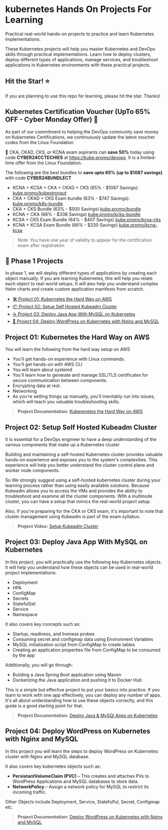 # kubernetes Hands On Projects For Learning

Practical real-world hands-on projects to practice and learn Kubernetes implementations.

These Kubernetes projects will help you master Kubernetes and DevOps skills through practical implementations. Learn how to deploy clusters, deploy different types of applications, manage services, and troubleshoot applications in Kubernetes environments with these practical projects.

## Hit the Star! ⭐

If you are planning to use this repo for learning, please hit the star. Thanks!

## Kubernetes Certification Voucher (UpTo 65% OFF - Cyber Monday Offer) 🎉

As part of our commitment to helping the DevOps community save money on Kubernetes Certifications, we continuously update the latest voucher codes from the Linux Foundation

🚀  CKA, CKAD, CKS, or KCNA exam aspirants can **save 50%** today using code **CYBER24CCTECHIES** at https://kube.promo/devops. It is a limited-time offer from the Linux Foundation.

The following are the best bundles to **save upto 65% (up to $1087 savings)** with code **CYBER24BUNDLECT**

- KCNA + KCSA + CKA + CKAD + CKS (65% - $1087 Savings): [kube.promo/kubestronaut](https://kube.promo/kubestronaut)
- CKA + CKAD + CKS Exam bundle (63% - $747 Savings): [kube.promo/k8s-bundle](https://kube.promo/k8s-bundle)
- CKA + CKS Bundle (63% - $500 Savings) [kube.promo/bundle](https://kube.promo/bundle)
- KCNA + CKA (68% - $338 Savings) [kube.promo/kcka-bundle](https://kube.promo/kcna-cka)
- KCSA + CKS Exam Bundle (64% - $407 Savings) [kube.promo/kcsa-cks](https://kube.promo/kcsa-cks)
- KCNA + KCSA Exam Bundle (66% - $330 Savings) [kube.promo/kcna-kcsa](https://kube.promo/kcna-kcsa)

>Note: You have one year of validity to appear for the certification exam after registration

## 📑 Phase 1 Projects

In phase 1, we will deploy different types of applications by creating each object manually. If you are learning Kubernetes, this will help you relate each object to real-world setups. It will also help you understand complex Helm charts and create custom application manifests from scratch.


  * [🛠️ Project 01: Kubernetes the Hard Way on AWS](#project-01-kubernetes-the-hard-way-on-aws)
  * [📦 Project 02: Setup Self Hosted Kubeadm Cluster](#project-02-setup-self-hosted-kubeadm-cluster)
  * [☕ Project 03: Deploy Java App With MySQL on Kubernetes](#project-03-deploy-java-app-with-mysql-on-kubernetes)
  * [📝 Project 04: Deploy WordPress on Kubernetes with Nginx and MySQL](#project-04-deploy-wordpress-on-kubernetes-with-nginx-and-mysql)

## Project 01: Kubernetes the Hard Way on AWS

You will learn the following from the hard way setup on AWS

- You'll get hands-on experience with Linux commands.
- You'll get hands-on with AWS CLI
- You will learn about systemd
- You'll learn how to generate and manage SSL/TLS certificates for secure communication between components.
- Encrypting data at rest.
- Networking
- As you're setting things up manually, you'll inevitably run into issues, which will teach you valuable troubleshooting skills.

>**Project Documentation:** [Kuberenetes the Hard Way on AWS](https://github.com/techiescamp/kubernetes-projects/tree/main/01-kubernetes-the-hard-way-aws)

## Project 02: Setup Self Hosted Kubeadm Cluster

It is essential for a DevOps engineer to have a deep understanding of the various components that make up a Kubernetes cluster

Building and maintaining a self-hosted Kubernetes cluster provides valuable hands-on experience and exposes you to the system's complexities. This experience will help you better understand the cluster control plane and worker node components. 

So We strongly suggest using a self-hosted kubernetes cluster during your learning process rather than using easily available solutions. Because Kubeadm allows you to access the VMs and provides the ability to troubleshoot and examine all the cluster components. With a multinode cluster, you can have a setup that mimics the real-world project setup.

Also, If you're preparing for the CKA or CKS exam, it's important to note that cluster management using Kubeadm is part of the exam syllabus.

>**Project Video:** [Setup Kubeadm Cluster](https://www.youtube.com/watch?v=xX52dc3u2HU)

## Project 03: Deploy Java App With MySQL on Kubernetes

In this project, you will practically use the following key Kubernetes objects. It will help you understand how these objects can be used in real-world project implementations:

- Deployment
- HPA
- ConfigMap
- Secrets
- StatefulSet
- Service
- Namespace

It also covers key concepts such as:

- Startup, readiness, and liveness probes
- Consuming secret and configmap data using Environment Variables
- MySQL initialization script from ConfigMap to create tables
- Creating an application properties file from ConfigMap to be consumed by the app

Additionally, you will go through:

- Building a Java Spring Boot application using Maven
- Dockerizing the Java application and pushing it to Docker Hub

This is a simple but effective project to put your basics into practice. If you learn to work with one app effectively, you can deploy any number of apps. It's all about understanding how to use these objects correctly, and this guide is a good starting point for that.

>**Project Documentation:** [Deploy Java & MySQl Apps on Kubernetes](https://devopscube.com/deploy-java-app-kubernetes/)

## Project 04: Deploy WordPress on Kubernetes with Nginx and MySQL

In this project you will learn the steps to deploy WordPress on Kubernetes cluster with Nginx and MySQL database.

It also covers key kubernetes objects such as:

- **PersistantVolumeClaim (PVC)** – This creates and attaches PVs to WordPress Applications and MySQL databases to store data.
- **NetworkPolicy** – Assign a network policy for MySQL to restrict its incoming traffic.

Other Objects include Deployment, Service, Statefulful, Secret, Configmap etc.

>**Project Documentation:** [Deploy WordPress on Kubernetes with Nginx and MySQL](https://devopscube.com/deploy-wordpress-on-kubernetes/)

